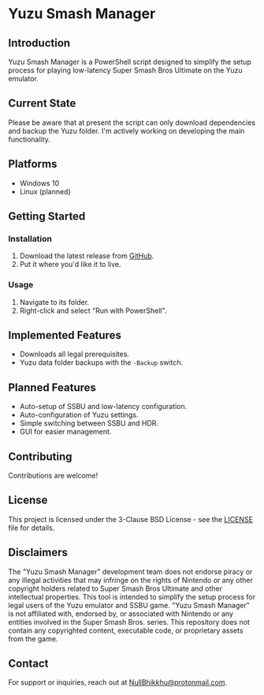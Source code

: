 # Yuzu Smash Manager

## Introduction
Yuzu Smash Manager is a PowerShell script designed to simplify the setup process for playing low-latency Super Smash Bros Ultimate on the Yuzu emulator.

## Current State
Please be aware that at present the script can only download dependencies and backup the Yuzu folder. I'm actively working on developing the main functionality.

## Platforms
- Windows 10
- Linux (planned)

## Getting Started
### Installation
1. Download the latest release from [GitHub](https://github.com/NullBhikkhu/Yuzu-Smash-Manager).
2. Put it where you'd like it to live.

### Usage
1. Navigate to its folder.
2. Right-click and select "Run with PowerShell".

## Implemented Features
- Downloads all legal prerequisites.
- Yuzu data folder backups with the `-Backup` switch.

## Planned Features
- Auto-setup of SSBU and low-latency configuration.
- Auto-configuration of Yuzu settings.
- Simple switching between SSBU and HDR.
- GUI for easier management.

## Contributing
Contributions are welcome!

## License
This project is licensed under the 3-Clause BSD License - see the [LICENSE](LICENSE) file for details.

## Disclaimers
The "Yuzu Smash Manager" development team does not endorse piracy or any illegal activities that may infringe on the rights of Nintendo or any other copyright holders related to Super Smash Bros Ultimate and other intellectual properties. This tool is intended to simplify the setup process for legal users of the Yuzu emulator and SSBU game. "Yuzu Smash Manager" is not affiliated with, endorsed by, or associated with Nintendo or any entities involved in the Super Smash Bros. series. This repository does not contain any copyrighted content, executable code, or proprietary assets from the game.

## Contact
For support or inquiries, reach out at [NullBhikkhu@protonmail.com](mailto:NullBhikkhu@protonmail.com).
